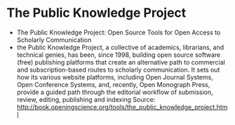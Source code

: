 The Public Knowledge Project
============================

-   The Public Knowledge Project: Open Source Tools for Open Access to
    Scholarly Communication
-   the Public Knowledge Project, a collective of academics, librarians,
    and technical genies, has been, since 1998, building open source
    software (free) publishing platforms that create an alternative path
    to commercial and subscription-based routes to
    scholarly communication. It sets out how its various website
    platforms, including Open Journal Systems, Open Conference Systems,
    and, recently, Open Monograph Press, provide a guided path through
    the editorial workflow of submission, review, editing, publishing
    and indexing Source:
    <http://book.openingscience.org/tools/the_public_knowledge_project.html>

